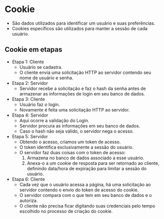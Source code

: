 # Cookie
  - São dados utilizados para identificar um usuário e suas preferências.
  - Cookies específicos são utilizados para manter a sessão de cada usuário.

## Cookie em etapas
  - Etapa 1: Cliente
    - Usuário se cadastra.
    - O cliente envia uma solicitação HTTP ao servidor contendo seu nome de usuário e senha.
  - Etapa 2: Servidor
    - Servidor recebe a solicitação e faz o hash da senha antes de armazenar as informações de login em seu banco de dados.
  - Etapa 3: Cliente
    - Usuário faz o login.
    - Novamente é feita uma solicitação HTTP ao servidor.
  - Etapa 4: Servidor
    - Aqui ocorre a validação do Login.
    - Servidor procura as informações em seu banco de dados.
    - Caso o hash não seja válido, o servidor nega o acesso.
  - Etapa 5: Servidor
    - Obtendo o acesso, criamos um token de acesso.
    - O token identifica exclusivamente a sessão do usuário.
    - O servidor faz duas coisas com o token de acesso:
      1. Armazena no banco de dados associado a esse usuário.
      2. Anexa-o a um cookie de resposta para ser retornado ao cliente, definindo data/hora de expiração para limitar a sessão do usuário.
  - Etapa 6: Cliente
    - Cada vez que o usuário acessa a página, há uma solicitação ao servidor contendo o envio do token de acesso do cookie.
    - O servidor compara com o que tem em seu banco de dados e o autoriza.
    - O cliente não precisa ficar digitando suas credenciais pelo tempo escolhido no processo de criação do cookie.
